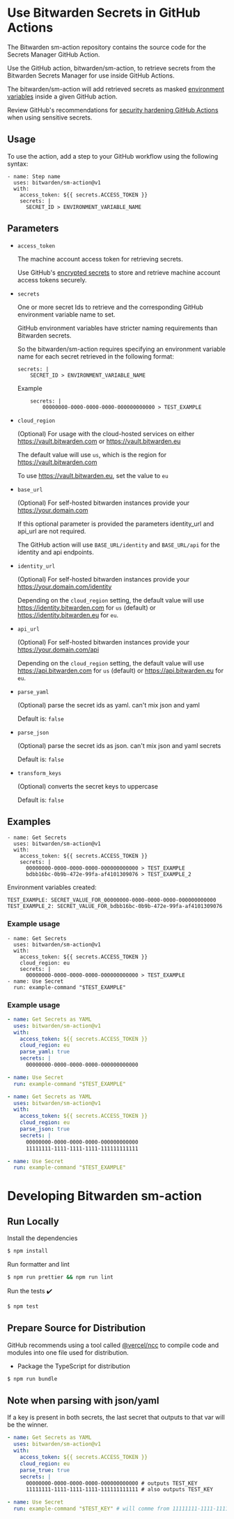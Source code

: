 # Use Bitwarden Secrets in GitHub Actions

The Bitwarden sm-action repository contains the source code for the Secrets Manager GitHub Action.

Use the GitHub action, bitwarden/sm-action, to retrieve secrets from the Bitwarden Secrets Manager for use inside GitHub Actions.

The bitwarden/sm-action will add retrieved secrets as masked [environment variables](https://docs.github.com/en/actions/learn-github-actions/environment-variables) inside a given GitHub action.

Review GitHub's recommendations for [security hardening GitHub Actions](https://docs.github.com/en/actions/security-guides/security-hardening-for-github-actions) when using sensitive secrets.

## Usage

To use the action, add a step to your GitHub workflow using the following syntax:

```
- name: Step name
  uses: bitwarden/sm-action@v1
  with:
    access_token: ${{ secrets.ACCESS_TOKEN }}
    secrets: |
      SECRET_ID > ENVIRONMENT_VARIABLE_NAME
```

## Parameters

- `access_token`

  The machine account access token for retrieving secrets.

  Use GitHub's [encrypted secrets](https://docs.github.com/en/actions/security-guides/encrypted-secrets) to store and retrieve machine account access tokens securely.

- `secrets`

  One or more secret Ids to retrieve and the corresponding GitHub environment variable name to set.

  GitHub environment variables have stricter naming requirements than Bitwarden secrets.

  So the bitwarden/sm-action requires specifying an environment variable name for each secret retrieved in the following format:

  ```
  secrets: |
      SECRET_ID > ENVIRONMENT_VARIABLE_NAME
  ```

  Example

  ```
      secrets: |
          00000000-0000-0000-0000-000000000000 > TEST_EXAMPLE
  ```

- `cloud_region`

  (Optional) For usage with the cloud-hosted services on either https://vault.bitwarden.com or https://vault.bitwarden.eu

  The default value will use `us`, which is the region for https://vault.bitwarden.com

  To use https://vault.bitwarden.eu, set the value to `eu`

- `base_url`

  (Optional) For self-hosted bitwarden instances provide your https://your.domain.com

  If this optional parameter is provided the parameters identity_url and api_url are not required.

  The GitHub action will use `BASE_URL/identity` and `BASE_URL/api` for the identity and api endpoints.

- `identity_url`

  (Optional) For self-hosted bitwarden instances provide your https://your.domain.com/identity

  Depending on the `cloud_region` setting, the default value will use https://identity.bitwarden.com for `us` (default) or https://identity.bitwarden.eu for `eu`.

- `api_url`

  (Optional) For self-hosted bitwarden instances provide your https://your.domain.com/api

  Depending on the `cloud_region` setting, the default value will use https://api.bitwarden.com for `us` (default) or https://api.bitwarden.eu for `eu`.

- `parse_yaml`

  (Optional) parse the secret ids as yaml. can't mix json and yaml

  Default is: `false`

- `parse_json`

  (Optional) parse the secret ids as json. can't mix json and yaml secrets

  Default is: `false`

- `transform_keys`

  (Optional) converts the secret keys to uppercase

  Default is: `false`

## Examples

```
- name: Get Secrets
  uses: bitwarden/sm-action@v1
  with:
    access_token: ${{ secrets.ACCESS_TOKEN }}
    secrets: |
      00000000-0000-0000-0000-000000000000 > TEST_EXAMPLE
      bdbb16bc-0b9b-472e-99fa-af4101309076 > TEST_EXAMPLE_2
```

Environment variables created:

```
TEST_EXAMPLE: SECRET_VALUE_FOR_00000000-0000-0000-0000-000000000000
TEST_EXAMPLE_2: SECRET_VALUE_FOR_bdbb16bc-0b9b-472e-99fa-af4101309076
```

### Example usage

```
- name: Get Secrets
  uses: bitwarden/sm-action@v1
  with:
    access_token: ${{ secrets.ACCESS_TOKEN }}
    cloud_region: eu
    secrets: |
      00000000-0000-0000-0000-000000000000 > TEST_EXAMPLE
- name: Use Secret
  run: example-command "$TEST_EXAMPLE"
```

### Example usage

```yaml
- name: Get Secrets as YAML
  uses: bitwarden/sm-action@v1
  with:
    access_token: ${{ secrets.ACCESS_TOKEN }}
    cloud_region: eu
    parse_yaml: true
    secrets: |
      00000000-0000-0000-0000-000000000000

- name: Use Secret
  run: example-command "$TEST_EXAMPLE"
```

```yaml
- name: Get Secrets as YAML
  uses: bitwarden/sm-action@v1
  with:
    access_token: ${{ secrets.ACCESS_TOKEN }}
    cloud_region: eu
    parse_json: true
    secrets: |
      00000000-0000-0000-0000-000000000000
      11111111-1111-1111-1111-111111111111

- name: Use Secret
  run: example-command "$TEST_EXAMPLE"
```

# Developing Bitwarden sm-action

## Run Locally

Install the dependencies

```bash
$ npm install
```

Run formatter and lint

```bash
$ npm run prettier && npm run lint
```

Run the tests :heavy_check_mark:

```bash
$ npm test
```

## Prepare Source for Distribution

GitHub recommends using a tool called [@vercel/ncc](https://github.com/vercel/ncc) to compile code and modules into one file used for distribution.

- Package the TypeScript for distribution

```bash
$ npm run bundle
```

## Note when parsing with json/yaml

If a key is present in both secrets, the last secret that outputs to that var will be the winner.

```yaml
- name: Get Secrets as YAML
  uses: bitwarden/sm-action@v1
  with:
    access_token: ${{ secrets.ACCESS_TOKEN }}
    cloud_region: eu
    parse_true: true
    secrets: |
      00000000-0000-0000-0000-000000000000 # outputs TEST_KEY
      11111111-1111-1111-1111-111111111111 # also outputs TEST_KEY

- name: Use Secret
  run: example-command "$TEST_KEY" # will comme from 11111111-1111-1111-1111-111111111111 even if they have different values
```
